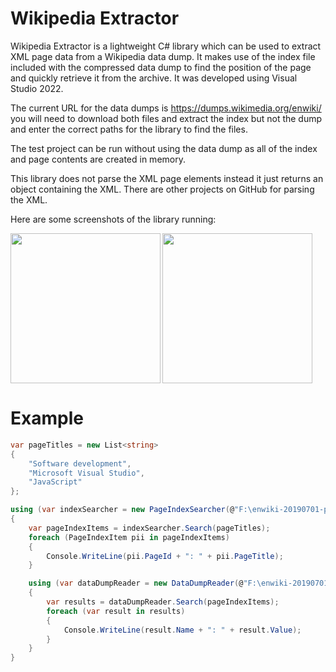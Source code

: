 # Wikipedia Extractor

Wikipedia Extractor is a lightweight C# library which can be used to extract XML page data from a Wikipedia data dump. It makes use of the index file included with the compressed data dump to find the position of the page and quickly retrieve it from the archive. It was developed using Visual Studio 2022.

The current URL for the data dumps is https://dumps.wikimedia.org/enwiki/ you will need to download both files and extract the index but not the dump and enter the correct paths for the library to find the files. 

The test project can be run without using the data dump as all of the index and page contents are created in memory.

This library does not parse the XML page elements instead it just returns an object containing the XML. There are other projects on GitHub for parsing the XML.

Here are some screenshots of the library running:

<img align='left' src='https://drive.google.com/uc?id=1d5y_9GKCelsbyn61Ui7oHYZYQhCB1MKG' width='240'>
<img src='https://drive.google.com/uc?id=1IQeyd8hGIURlNH6VW9GjyjnShMoV9GYF' width='240'>

# Example

```cs
var pageTitles = new List<string>
{
	"Software development",
	"Microsoft Visual Studio",
	"JavaScript"
};

using (var indexSearcher = new PageIndexSearcher(@"F:\enwiki-20190701-pages-articles-multistream-index.txt"))
{
	var pageIndexItems = indexSearcher.Search(pageTitles);
	foreach (PageIndexItem pii in pageIndexItems)
	{
		Console.WriteLine(pii.PageId + ": " + pii.PageTitle);
	}

	using (var dataDumpReader = new DataDumpReader(@"F:\enwiki-20190701-pages-articles-multistream.xml.bz2"))
	{
		var results = dataDumpReader.Search(pageIndexItems);
		foreach (var result in results) 
		{ 
			Console.WriteLine(result.Name + ": " + result.Value);               
		}
	}
}
